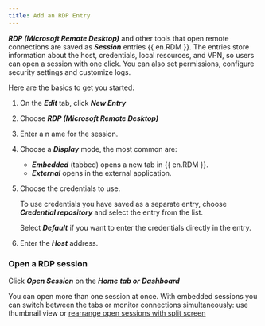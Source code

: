 ```yaml
---
title: Add an RDP Entry
---
```

***RDP (Microsoft Remote Desktop)*** and other tools that open remote connections are saved as ***Session*** entries {{ en.RDM }}. The entries store information about the host, credentials, local resources, and VPN, so users can open a session with one click. You can also set permissions, configure security settings and customize logs.  

Here are the basics to get you started.  

1. On the ***Edit*** tab, click ***New Entry***
1. Choose ***RDP (Microsoft Remote Desktop)***
1. Enter a n ame for the session.
1. Choose a ***Display*** mode, the most common are:
    * ***Embedded*** (tabbed) opens a new tab in {{ en.RDM }}.
    * ***External*** opens in the external application.
1. Choose the credentials to use.  

    To use credentials you have saved as a separate entry, choose ***Credential repository*** and select the entry from the list.  

    Select ***Default*** if you want to enter the credentials directly in the entry.  

6. Enter the ***Host*** address.
### Open a RDP session
Click ***Open Session*** on the ***Home*** ***tab or*** ***Dashboard***  

You can open more than one session at once. With embedded sessions you can switch between the tabs or monitor connections simultaneously: use thumbnail view or [rearrange open sessions with split screen](/rdm/windows/user-interface/content-area/embedded-sessions/)
